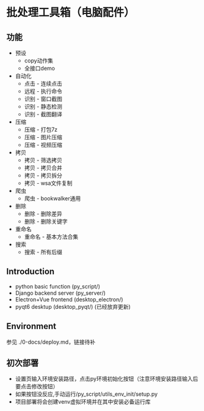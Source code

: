 # 批处理工具箱（电脑配件）


## 功能
- 预设
  - copy动作集
  - 全接口demo
- 自动化
  - 点击 - 连续点击
  - 远程 - 执行命令
  - 识别 - 窗口截图
  - 识别 - 静态检测
  - 识别 - 截图翻译
- 压缩
  - 压缩 - 打包7z
  - 压缩 - 图片压缩
  - 压缩 - 视频压缩
- 拷贝
  - 拷贝 - 筛选拷贝
  - 拷贝 - 拷贝合并
  - 拷贝 - 拷贝拆分
  - 拷贝 - wsa文件复制
- 爬虫
  - 爬虫 - bookwalker通用
- 删除
  - 删除 - 删除差异
  - 删除 - 删除关键字
- 重命名
  - 重命名 - 基本方法合集
- 搜索
  - 搜索 - 所有后缀

## Introduction
- python basic function (py_script/)
- Django backend server (py_server/)
- Electron+Vue frontend (desktop_electron/)
- pyqt6 desktup (desktop_pyqt/) (已经放弃更新)

## Environment
参见 ./0-docs/deploy.md，链接待补


## 初次部署
- 设置页输入环境安装路径，点击py环境初始化按钮（注意环境安装路径输入后要点击修改按钮）
- 如果按钮没反应,手动运行/py_script/utils_env_init/setup.py
- 项目部署将会创建venv虚拟环境并在其中安装必备运行库







